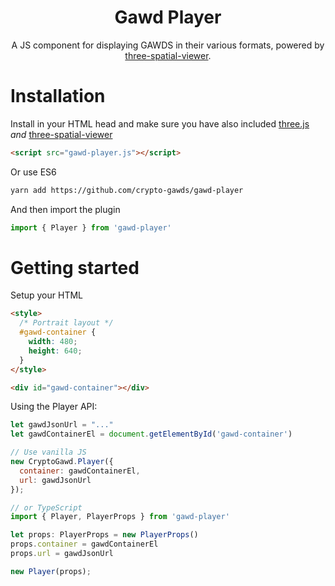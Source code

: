 
<div align="center">
<h1>Gawd Player</h1>

<p>A JS component for displaying GAWDS in their various formats, powered by <a href="https://github.com/caseypugh/three-spatial-viewer/">three-spatial-viewer</a>.
</p>
<div style="clear:both;"></div>
<!-- <img src="https://github.com//workflows/CI/badge.svg" /><br/> -->
<!-- <a href="#getting-started">Getting started</a> •
<a href="#examples">Examples</a> • -->
</div>

# Installation
Install in your HTML head and make sure you have also included [three.js](https://threejs.org/docs/index.html#manual/en/introduction/Installation) _and_ [three-spatial-viewer](https://github.com/caseypugh/three-spatial-viewer/)
```html
<script src="gawd-player.js"></script>
```

Or use ES6
```sh
yarn add https://github.com/crypto-gawds/gawd-player
```

And then import the plugin
```js
import { Player } from 'gawd-player'
```

# Getting started
Setup your HTML
```html
<style>
  /* Portrait layout */
  #gawd-container { 
    width: 480;
    height: 640;
  }
</style>

<div id="gawd-container"></div>
```

Using the Player API:
```js
let gawdJsonUrl = "..."
let gawdContainerEl = document.getElementById('gawd-container')

// Use vanilla JS
new CryptoGawd.Player({
  container: gawdContainerEl,
  url: gawdJsonUrl
});

// or TypeScript
import { Player, PlayerProps } from 'gawd-player'

let props: PlayerProps = new PlayerProps()
props.container = gawdContainerEl
props.url = gawdJsonUrl

new Player(props);
```